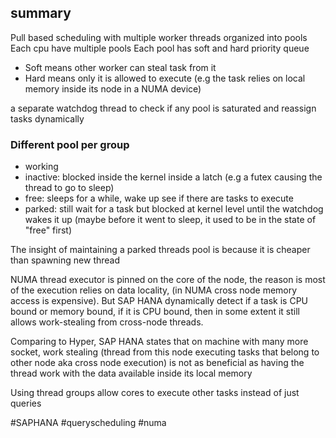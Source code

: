 ## summary
Pull based scheduling with multiple worker threads organized into pools
Each cpu have multiple pools
Each pool has soft and hard priority queue

- Soft means other worker can steal task from it
- Hard means only it is allowed to execute (e.g the task relies on local memory inside its node in a NUMA device)

a separate watchdog thread to check if any pool is saturated and reassign tasks dynamically

### Different pool per group
- working
- inactive: blocked inside the kernel inside a latch (e.g a futex causing the thread to go to sleep)
- free: sleeps for a while, wake up see if there are tasks to execute
- parked: still wait for a task but blocked at kernel level until the watchdog wakes it up (maybe before it went to sleep, it used to be in the state of "free" first)

The insight of maintaining a parked threads pool is because it is cheaper than spawning new thread

NUMA thread executor is pinned on the core of the node, the reason is most of the execution relies on data locality, (in NUMA cross node memory access is expensive). But SAP HANA dynamically detect if a task is CPU bound or memory bound, if it is CPU bound, then in some extent it still allows work-stealing from cross-node threads.

Comparing to Hyper, SAP HANA states that on machine with many more socket, work stealing (thread from this node executing tasks that belong to other node aka cross node execution) is not as beneficial as having the thread work with the data available inside its local memory

Using thread groups allow cores to execute other tasks instead of just queries 

#SAPHANA #queryscheduling #numa  
